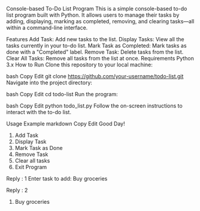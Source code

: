 Console-based To-Do List Program
This is a simple console-based to-do list program built with Python. It allows users to manage their tasks by adding, displaying, marking as completed, removing, and clearing tasks—all within a command-line interface.

Features
Add Task: Add new tasks to the list.
Display Tasks: View all the tasks currently in your to-do list.
Mark Task as Completed: Mark tasks as done with a "Completed" label.
Remove Task: Delete tasks from the list.
Clear All Tasks: Remove all tasks from the list at once.
Requirements
Python 3.x
How to Run
Clone this repository to your local machine:

bash
Copy
Edit
git clone https://github.com/your-username/todo-list.git
Navigate into the project directory:

bash
Copy
Edit
cd todo-list
Run the program:

bash
Copy
Edit
python todo_list.py
Follow the on-screen instructions to interact with the to-do list.

Usage Example
markdown
Copy
Edit
Good Day!

1. Add Task
2. Display Task
3. Mark Task as Done
4. Remove Task
5. Clear all tasks
6. Exit Program

Reply : 1
Enter task to add: Buy groceries

Reply : 2
1. Buy groceries
